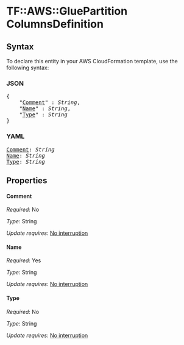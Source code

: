 # TF::AWS::GluePartition ColumnsDefinition

## Syntax

To declare this entity in your AWS CloudFormation template, use the following syntax:

### JSON

<pre>
{
    "<a href="#comment" title="Comment">Comment</a>" : <i>String</i>,
    "<a href="#name" title="Name">Name</a>" : <i>String</i>,
    "<a href="#type" title="Type">Type</a>" : <i>String</i>
}
</pre>

### YAML

<pre>
<a href="#comment" title="Comment">Comment</a>: <i>String</i>
<a href="#name" title="Name">Name</a>: <i>String</i>
<a href="#type" title="Type">Type</a>: <i>String</i>
</pre>

## Properties

#### Comment

_Required_: No

_Type_: String

_Update requires_: [No interruption](https://docs.aws.amazon.com/AWSCloudFormation/latest/UserGuide/using-cfn-updating-stacks-update-behaviors.html#update-no-interrupt)

#### Name

_Required_: Yes

_Type_: String

_Update requires_: [No interruption](https://docs.aws.amazon.com/AWSCloudFormation/latest/UserGuide/using-cfn-updating-stacks-update-behaviors.html#update-no-interrupt)

#### Type

_Required_: No

_Type_: String

_Update requires_: [No interruption](https://docs.aws.amazon.com/AWSCloudFormation/latest/UserGuide/using-cfn-updating-stacks-update-behaviors.html#update-no-interrupt)

